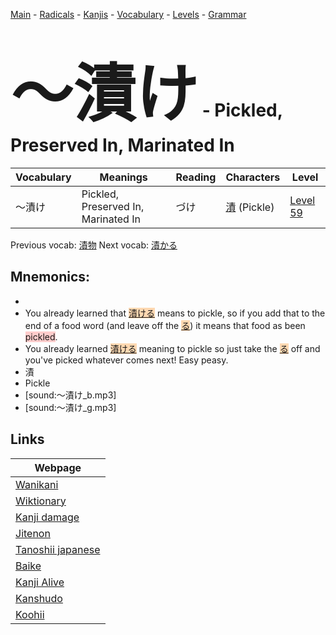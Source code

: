 <style> bigfont {font-size: 100px}</style>
[Main](../README.md) -
[Radicals](../radicals.md) -
[Kanjis](../kanjis.md) -
[Vocabulary](../vocabulary.md) -
[Levels](../levels.md) -
[Grammar](../grammar.md)
# <bigfont> 〜漬け</bigfont> - Pickled, Preserved In, Marinated In 

| Vocabulary | Meanings | Reading | Characters | Level |
| --- | --- | --- | --- | --- |
| 〜漬け | Pickled, Preserved In, Marinated In | づけ |  [漬](../kanjis/漬.md) (Pickle) | [Level 59](../levels/wk_level59.md) |

Previous vocab: [漬物](漬物.md) Next vocab: [漬かる](漬かる.md) 

## Mnemonics:

* 
* You already learned that <span style="background-color:#fed8b1"> [漬ける](https://jisho.org/search/漬ける)</span> means to pickle, so if you add that to the end of a food word (and leave off the <span style="background-color:#fed8b1"> [る](https://jisho.org/search/る)</span>) it means that food as been <span style="background-color:#ffcccb"> pickled</span>.
* You already learned <span style="background-color:#fed8b1"> [漬ける](https://jisho.org/search/漬ける)</span> meaning to pickle so just take the <span style="background-color:#fed8b1"> [る](https://jisho.org/search/る)</span> off and you've picked whatever comes next! Easy peasy.
* 漬
* Pickle
* [sound:〜漬け_b.mp3]
* [sound:〜漬け_g.mp3]


## Links 

| Webpage |
| --- |
| [Wanikani          ](https://www.wanikani.com/kanji/〜漬け) |
| [Wiktionary        ](https://en.wiktionary.org/wiki/〜漬け) |
| [Kanji damage      ](http://www.kanjidamage.com/kanji/search?utf8=✓&q=〜漬け) |
| [Jitenon           ](https://jitenon.com/kanji/〜漬け) |
| [Tanoshii japanese ](https://www.tanoshiijapanese.com/dictionary/kanji.cfm?k=〜漬け) |
| [Baike             ](https://baike.baidu.com/item/〜漬け) |
| [Kanji Alive       ](https://app.kanjialive.com/〜漬け) |
| [Kanshudo          ](https://www.kanshudo.com/searchmn?q=〜漬け) |
| [Koohii            ](https://kanji.koohii.com/study/kanji/〜漬け) |
